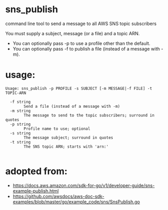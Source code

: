 # sns_publish
command line tool to send a message to all AWS SNS topic subscribers

You must supply a subject, message (or a file) and a topic ARN.
* You can optionally pass -p to use a profile other than the default.
* You can optionally pass -f to publish a file (instead of a message with -m).


# usage:
```
Usage: sns_publish -p PROFILE -s SUBJECT [-m MESSAGE|-f FILE] -t TOPIC-ARN

  -f string
    	Send a file (instead of a message with -m)
  -m string
    	The message to send to the topic subscribers; surround in quotes
  -p string
    	Profile name to use; optional
  -s string
    	The message subject; surround in quotes
  -t string
    	The SNS topic ARN; starts with 'arn:'


```

# adopted from:
* https://docs.aws.amazon.com/sdk-for-go/v1/developer-guide/sns-example-publish.html
* https://github.com/awsdocs/aws-doc-sdk-examples/blob/master/go/example_code/sns/SnsPublish.go
